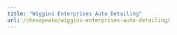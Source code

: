 ```yaml
---
title: "Wiggins Enterprises Auto Detailing"
url: /chesapeake/wiggins-enterprises-auto-detailing/
---
```

